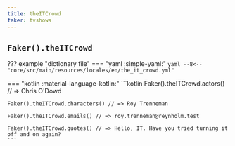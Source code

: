 ```yaml
---
title: theITCrowd
faker: tvshows
---
```


## `Faker().theITCrowd`

??? example "dictionary file"
    === "yaml :simple-yaml:"
        ```yaml
        --8<-- "core/src/main/resources/locales/en/the_it_crowd.yml"
        ```

=== "kotlin :material-language-kotlin:"
    ```kotlin
    Faker().theITCrowd.actors() // => Chris O'Dowd

    Faker().theITCrowd.characters() // => Roy Trenneman

    Faker().theITCrowd.emails() // => roy.trenneman@reynholm.test

    Faker().theITCrowd.quotes() // => Hello, IT. Have you tried turning it off and on again?
    ```
